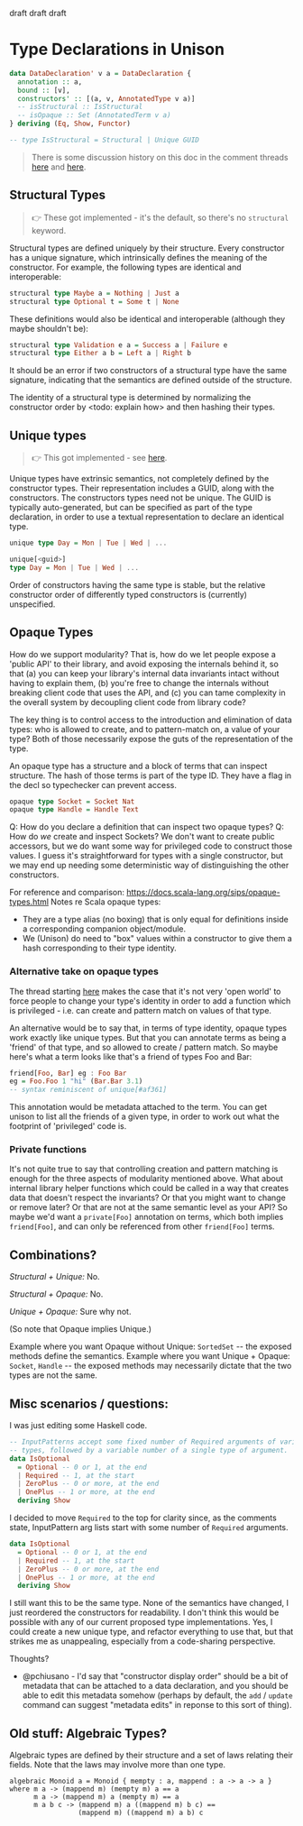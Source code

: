 draft draft draft

# Type Declarations in Unison

```haskell
data DataDeclaration' v a = DataDeclaration {
  annotation :: a,
  bound :: [v],
  constructors' :: [(a, v, AnnotatedType v a)]
  -- isStructural :: IsStructural
  -- isOpaque :: Set (AnnotatedTerm v a)
} deriving (Eq, Show, Functor)

-- type IsStructural = Structural | Unique GUID
```

> There is some discussion history on this doc in the comment threads [here](https://github.com/unisonweb/unison/commit/bc65f460a7b6a6c0dec7f3028680d55f0372123e#comments) and [here](https://github.com/unisonweb/unison/commit/6be8cba7e7fde29cf87af7fb28f2b30185c40c89#commitcomment-33025457).

## Structural Types

> 👉 These got implemented - it's the default, so there's no `structural` keyword.

Structural types are defined uniquely by their structure. Every constructor has a unique signature, which intrinsically defines the meaning of the constructor. For example, the following types are identical and interoperable:

```haskell
structural type Maybe a = Nothing | Just a
structural type Optional t = Some t | None
```

These definitions would also be identical and interoperable (although they maybe shouldn't be):

```haskell
structural type Validation e a = Success a | Failure e
structural type Either a b = Left a | Right b
```

It should be an error if two constructors of a structural type have the same signature, indicating that the semantics are defined outside of the structure.

The identity of a structural type is determined by normalizing the constructor order by <todo: explain how> and then hashing their types.

## Unique types

> 👉 This got implemented - see [here](https://www.unison-lang.org/learn/language-reference/unique-types/).

Unique types have extrinsic semantics, not completely defined by the constructor types.  Their representation includes a GUID, along with the constructors.  The constructors types need not be unique.  The GUID is typically auto-generated, but can be specified as part of the type declaration, in order to use a textual representation to declare an identical type.

```haskell
unique type Day = Mon | Tue | Wed | ...

unique[<guid>]
type Day = Mon | Tue | Wed | ...
```

Order of constructors having the same type is stable, but the relative constructor order of differently typed constructors is (currently) unspecified.

## Opaque Types

How do we support modularity?  That is, how do we let people expose a 'public API' to their library, and avoid exposing the internals behind it, so that (a) you can keep your library's internal data invariants intact without having to explain them, (b) you're free to change the internals without breaking client code that uses the API, and (c) you can tame complexity in the overall system by decoupling client code from library code?

The key thing is to control access to the introduction and elimination of data types: who is allowed to create, and to pattern-match on, a value of your type?  Both of those necessarily expose the guts of the representation of the type.

An opaque type has a structure and a block of terms that can inspect structure. The hash of those terms is part of the type ID.  They have a flag in the decl so typechecker can prevent access.

``` haskell
opaque type Socket = Socket Nat
opaque type Handle = Handle Text
```

Q: How do you declare a definition that can inspect two opaque types?
Q: How do *we* create and inspect Sockets?  We don't want to create public accessors, but we do want some way for privileged code to construct those values.  I guess it's straightforward for types with a single constructor, but we may end up needing some deterministic way of distinguishing the other constructors.

For reference and comparison: https://docs.scala-lang.org/sips/opaque-types.html
Notes re Scala opaque types:
* They are a type alias (no boxing) that is only equal for definitions inside a corresponding companion object/module.
* We (Unison) do need to "box" values within a constructor to give them a hash corresponding to their type identity.

### Alternative take on opaque types

The thread starting [here](https://unisonlanguage.slack.com/archives/CLKV43YE4/p1565135564409000) makes the case that it's not very 'open world' to force people to change your type's identity in order to add a function which is privileged - i.e. can create and pattern match on values of that type.

An alternative would be to say that, in terms of type identity, opaque types work exactly like unique types.  But that you can annotate terms as being a 'friend' of that type, and so allowed to create / pattern match.  So maybe here's what a term looks like that's a friend of types Foo and Bar:

``` haskell
friend[Foo, Bar] eg : Foo Bar
eg = Foo.Foo 1 "hi" (Bar.Bar 3.1)
-- syntax reminiscent of unique[#af361]
```

This annotation would be metadata attached to the term.  You can get unison to list all the friends of a given type, in order to work out what the footprint of 'privileged' code is.

### Private functions

It's not quite true to say that controlling creation and pattern matching is enough for the three aspects of modularity mentioned above.  What about internal library helper functions which could be called in a way that creates data that doesn't respect the invariants?  Or that you might want to change or remove later?  Or that are not at the same semantic level as your API?  So maybe we'd want a `private[Foo]` annotation on terms, which both implies `friend[Foo]`, and can only be referenced from other `friend[Foo]` terms.

## Combinations?

_Structural + Unique:_ No.

_Structural + Opaque:_ No.

_Unique + Opaque:_ Sure why not.

(So note that Opaque implies Unique.)

Example where you want Opaque without Unique: `SortedSet` -- the exposed methods define the semantics.  Example where you want Unique + Opaque: `Socket`, `Handle` -- the exposed methods may necessarily dictate that the two types are not the same.

## Misc scenarios / questions:

I was just editing some Haskell code.

```haskell
-- InputPatterns accept some fixed number of Required arguments of various
-- types, followed by a variable number of a single type of argument.
data IsOptional
  = Optional -- 0 or 1, at the end
  | Required -- 1, at the start
  | ZeroPlus -- 0 or more, at the end
  | OnePlus -- 1 or more, at the end
  deriving Show
```

I decided to move `Required` to the top for clarity since, as the comments state, InputPattern arg lists start with some number of `Required` arguments.

```haskell
data IsOptional
  = Optional -- 0 or 1, at the end
  | Required -- 1, at the start
  | ZeroPlus -- 0 or more, at the end
  | OnePlus -- 1 or more, at the end
  deriving Show
```
I still want this to be the same type.  None of the semantics have changed, I just reordered the constructors for readability.  I don't think this would be possible with any of our current proposed type implementations.  Yes, I could create a new unique type, and refactor everything to use that, but that strikes me as unappealing, especially from a code-sharing perspective.

Thoughts?

* @pchiusano - I'd say that "constructor display order" should be a bit of metadata that can be attached to a data declaration, and you should be able to edit this metadata somehow (perhaps by default, the `add` / `update` command can suggest "metadata edits" in reponse to this sort of thing).

## Old stuff: Algebraic Types?

Algebraic types are defined by their structure and a set of laws relating their fields.  Note that the laws may involve more than one type.

```
algebraic Monoid a = Monoid { mempty : a, mappend : a -> a -> a }
where m a -> (mappend m) (mempty m) a == a
      m a -> (mappend m) a (mempty m) == a
      m a b c -> (mappend m) a ((mappend m) b c) ==
                 (mappend m) ((mappend m) a b) c
```
